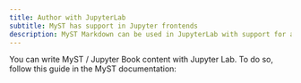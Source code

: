 ```yaml
---
title: Author with JupyterLab
subtitle: MyST has support in Jupyter frontends
description: MyST Markdown can be used in JupyterLab with support for all MyST syntax as well as inline execution.
---
```


You can write MyST / Jupyter Book content with Jupyter Lab. To do so, follow this guide in the MyST documentation: [](xref:guide/quickstart-jupyter-lab-myst)

